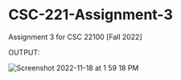# CSC-221-Assignment-3
Assignment 3 for CSC 22100 [Fall 2022]

OUTPUT:

![Screenshot 2022-11-18 at 1 59 18 PM](https://user-images.githubusercontent.com/80214490/202919415-412b6870-e9ed-4e68-92eb-92923ead6f82.png)
